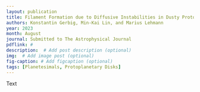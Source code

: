 ```yaml
---
layout: publication
title: Filament Formation due to Diffusive Instabilities in Dusty Protoplanetary Disks
authors: Konstantin Gerbig, Min-Kai Lin, and Marius Lehmann
year: 2023
month: August
journal: Submitted to The Astrophysical Journal
pdflink: #
description:  # Add post description (optional)
img:  # Add image post (optional)
fig-caption: # Add figcaption (optional)
tags: [Planetesimals, Protoplanetary Disks]
---
```


Text